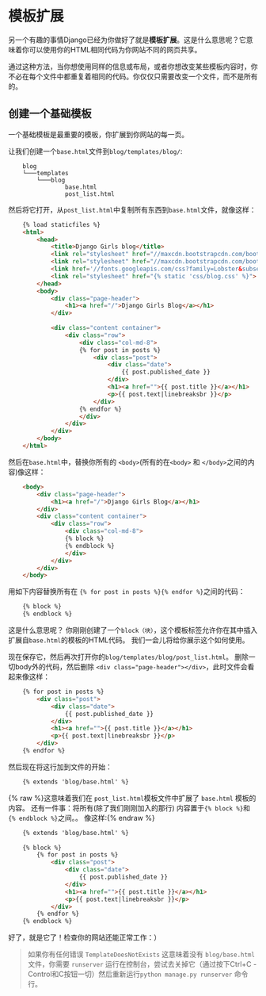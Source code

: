 # 模板扩展

另一个有趣的事情Django已经为你做好了就是**模板扩展**。这是什么意思呢？它意味着你可以使用你的HTML相同代码为你网站不同的网页共享。

通过这种方法，当你想使用同样的信息或布局，或者你想改变某些模板内容时，你不必在每个文件中都重复着相同的代码。你仅仅只需要改变一个文件，而不是所有的。

## 创建一个基础模板

一个基础模板是最重要的模板，你扩展到你网站的每一页。

让我们创建一个`base.html`文件到`blog/templates/blog/`:

```
    blog
    └───templates
        └───blog
                base.html
                post_list.html
```
    

然后将它打开，从`post_list.html`中复制所有东西到`base.html`文件，就像这样：

```html
    {% load staticfiles %}
    <html>
        <head>
            <title>Django Girls blog</title>
            <link rel="stylesheet" href="//maxcdn.bootstrapcdn.com/bootstrap/3.2.0/css/bootstrap.min.css">
            <link rel="stylesheet" href="//maxcdn.bootstrapcdn.com/bootstrap/3.2.0/css/bootstrap-theme.min.css">
            <link href='//fonts.googleapis.com/css?family=Lobster&subset=latin,latin-ext' rel='stylesheet' type='text/css'>
            <link rel="stylesheet" href="{% static 'css/blog.css' %}">
        </head>
        <body>
            <div class="page-header">
                <h1><a href="/">Django Girls Blog</a></h1>
            </div>
    
            <div class="content container">
                <div class="row">
                    <div class="col-md-8">
                    {% for post in posts %}
                        <div class="post">
                            <div class="date">
                                {{ post.published_date }}
                            </div>
                            <h1><a href="">{{ post.title }}</a></h1>
                            <p>{{ post.text|linebreaksbr }}</p>
                        </div>
                    {% endfor %}
                    </div>
                </div>
            </div>
        </body>
    </html>
```
    

然后在`base.html`中，替换你所有的 `<body>`(所有的在`<body>` 和 `</body>`之间的内容)像这样：

```html
    <body>
        <div class="page-header">
            <h1><a href="/">Django Girls Blog</a></h1>
        </div>
        <div class="content container">
            <div class="row">
                <div class="col-md-8">
                {% block %}
                {% endblock %}
                </div>
            </div>
        </div>
    </body>
```
    

用如下内容替换所有在 `{% for post in posts %}{% endfor %}`之间的代码：

```html
    {% block %}
    {% endblock %}
```
    

这是什么意思呢？ 你刚刚创建了一个`block（块）`，这个模板标签允许你在其中插入扩展自`base.html`的模板的HTML代码。 我们一会儿将给你展示这个如何使用。

现在保存它，然后再次打开你的`blog/templates/blog/post_list.html`。 删除一切body外的代码，然后删除 `<div class="page-header"></div>`，此时文件会看起来像这样：

```html
    {% for post in posts %}
        <div class="post">
            <div class="date">
                {{ post.published_date }}
            </div>
            <h1><a href="">{{ post.title }}</a></h1>
            <p>{{ post.text|linebreaksbr }}</p>
        </div>
    {% endfor %}
```
    

然后现在将这行加到文件的开始：

```html
    {% extends 'blog/base.html' %}
```
    

{% raw %}这意味着我们在 `post_list.html`模板文件中扩展了 `base.html` 模板的内容。 还有一件事：将所有(除了我们刚刚加入的那行) 内容置于`{% block %}`和 `{% endblock %}`之间。。 像这样:{% endraw %}

```html
    {% extends 'blog/base.html' %}
    
    {% block %}
        {% for post in posts %}
            <div class="post">
                <div class="date">
                    {{ post.published_date }}
                </div>
                <h1><a href="">{{ post.title }}</a></h1>
                <p>{{ post.text|linebreaksbr }}</p>
            </div>
        {% endfor %}
    {% endblock %}
```
    

好了，就是它了！检查你的网站还能正常工作：）

> 如果你有任何错误 `TemplateDoesNotExists` 这意味着没有 `blog/base.html` 文件，你需要 `runserver` 运行在控制台，尝试去关掉它（通过按下Ctrl+C -Control和C按钮一切）然后重新运行`python manage.py runserver` 命令行。
